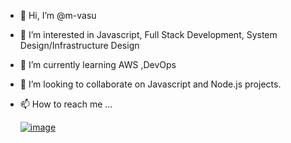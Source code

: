 - 👋 Hi, I’m @m-vasu
- 👀 I’m interested in Javascript, Full Stack Development, System Design/Infrastructure Design
- 🌱 I’m currently learning AWS ,DevOps
- 💞️ I’m looking to collaborate on Javascript and Node.js projects.
- 📫 How to reach me ...


	[![image](https://user-images.githubusercontent.com/6318921/208237122-b2c672cb-b04b-4522-a1d4-155537911ce8.png)](https://www.linkedin.com/in/vasu-m91/)

<!---
m-vasu/m-vasu is a ✨ special ✨ repository because its `README.md` (this file) appears on your GitHub profile.
You can click the Preview link to take a look at your changes.
--->
